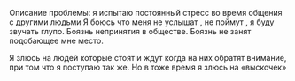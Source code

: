 Описание проблемы: я испытаю постоянный стресс во время общения с другими людьми
Я боюсь что меня не услышат , не поймут , я буду звучать глупо. Боязнь непринятия в обществе.  Боязнь не занят подобающее мне место.

Я злюсь на людей которые стоят и ждут когда на них обратят внимание, при том что я поступаю так же.
Но в тоже время я злюсь на «выскочек»